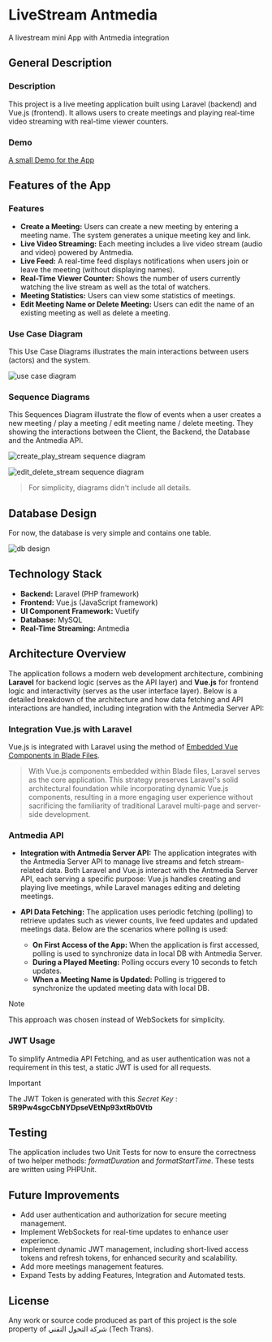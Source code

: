 # LiveStream Antmedia

A livestream mini App with Antmedia integration


## General Description

### Description

This project is a live meeting application built using Laravel (backend) and Vue.js (frontend).
It allows users to create meetings and playing real-time video streaming with real-time viewer counters.

### Demo

[A small Demo for the App](https://drive.google.com/file/d/1hKfJKvb8hMSax56eyC8cylFDYEnR6G4a/view?usp=sharing)


## Features of the App

### Features

- **Create a Meeting:** Users can create a new meeting by entering a meeting name. The system generates a unique meeting key and link.
- **Live Video Streaming:** Each meeting includes a live video stream (audio and video) powered by Antmedia.
- **Live Feed:** A real-time feed displays notifications when users join or leave the meeting (without displaying names).
- **Real-Time Viewer Counter:** Shows the number of users currently watching the live stream as well as the total of watchers.
- **Meeting Statistics:** Users can view some statistics of meetings.
- **Edit Meeting Name or Delete Meeting:** Users can edit the name of an existing meeting as well as delete a meeting.

### Use Case Diagram

This Use Case Diagrams illustrates the main interactions between users (actors) and the system.

![use case diagram](https://github.com/user-attachments/assets/c2acbfba-f679-4d07-b87c-48b343fdffc7)

### Sequence Diagrams

This Sequences Diagram illustrate the flow of events when a user creates a new meeting / play a meeting / edit meeting name / delete meeting.
They showing the interactions between the Client, the Backend, the Database and the Antmedia API.

![create_play_stream sequence diagram](https://github.com/user-attachments/assets/765c3d7b-d116-4a6a-a52e-12568368f8a1)

![edit_delete_stream sequence diagram](https://github.com/user-attachments/assets/30a63ccf-7632-4888-a817-b905928fee68)

> For simplicity, diagrams didn't include all details.

## Database Design

For now, the database is very simple and contains one table.

![db design](https://github.com/user-attachments/assets/4cc4b885-2fd8-46ab-997b-87d59c047989)


## Technology Stack

- **Backend:** Laravel (PHP framework)
- **Frontend:** Vue.js (JavaScript framework)
- **UI Component Framework:** Vuetify
- **Database:** MySQL
- **Real-Time Streaming:** Antmedia


## Architecture Overview

The application follows a modern web development architecture, combining **Laravel** for backend logic (serves as the API layer) and **Vue.js** for frontend logic and interactivity (serves as the user interface layer). 
Below is a detailed breakdown of the architecture and how data fetching and API interactions are handled, including integration with the Antmedia Server API:

### Integration Vue.js with Laravel

Vue.js is integrated with Laravel using the method of [Embedded Vue Components in Blade Files](https://vueschool.io/articles/vuejs-tutorials/the-ultimate-guide-for-using-vue-js-with-laravel/).

> With Vue.js components embedded within Blade files, Laravel serves as the core application.
> This strategy preserves Laravel's solid architectural foundation while incorporating dynamic Vue.js components,
> resulting in a more engaging user experience without sacrificing the familiarity of traditional Laravel multi-page and server-side development.


### Antmedia API

- **Integration with Antmedia Server API:** The application integrates with the Antmedia Server API to manage live streams and fetch stream-related data.
  Both Laravel and Vue.js interact with the Antmedia Server API, each serving a specific purpose: Vue.js handles creating and playing live meetings, while Laravel manages editing and deleting meetings.
  
- **API Data Fetching:** The application uses periodic fetching (polling) to retrieve updates such as viewer counts, live feed updates and updated meetings data. Below are the scenarios where polling is used:
  - **On First Access of the App:** When the application is first accessed, polling is used to synchronize data in local DB with Antmedia Server.
  - **During a Played Meeting:** Polling occurs every 10 seconds to fetch updates.
  - **When a Meeting Name is Updated:** Polling is triggered to synchronize the updated meeting data with local DB.

> [!NOTE]  
> This approach was chosen instead of WebSockets for simplicity.                      

### JWT Usage

To simplify Antmedia API Fetching, and as user authentication was not a requirement in this test, a static JWT is used for all requests. 
> [!IMPORTANT]  
> The JWT Token is generated with this *Secret Key* : **5R9Pw4sgcCbNYDpseVEtNp93xtRb0Vtb**


## Testing 

The application includes two Unit Tests for now to ensure the correctness of two helper methods: *formatDuration* and *formatStartTime*. These tests are written using PHPUnit.


## Future Improvements

- Add user authentication and authorization for secure meeting management.
- Implement WebSockets for real-time updates to enhance user experience.
- Implement dynamic JWT management, including short-lived access tokens and refresh tokens, for enhanced security and scalability.
- Add more meetings management features.
- Expand Tests by adding  Features, Integration and Automated tests.

  
## License

Any work or source code produced as part of this project is the sole property of شركة التحول التقني (Tech Trans).
